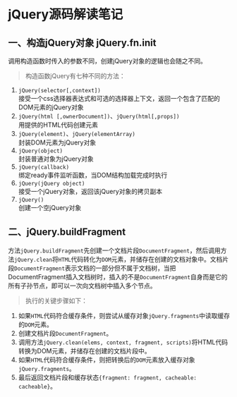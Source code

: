 # jQuery源码解读笔记

## 一、构造jQuery对象 jQuery.fn.init
调用构造函数时传入的参数不同，创建jQuery对象的逻辑也会随之不同。
> 构造函数jQuery有七种不同的方法：
1. `jQuery(selector[,context])` <br/>
	接受一个css选择器表达式和可选的选择器上下文，返回一个包含了匹配的DOM元素的jQuery对象
1. `jQuery(html [,ownerDocument])`、`jQuery(html[,props])` <br/>
	用提供的HTML代码创建元素
1. `jQuery(element)`、`jQuery(elementArray)` <br/>
	封装DOM元素为jQuery对象
1. `jQuery(object)` <br/>
	封装普通对象为jQuery对象
1. `jQuery(callback)` <br/>
	绑定ready事件监听函数，当DOM结构加载完成时执行
1. `jQuery(jQuery object)` <br/>
	接受一个jQuery对象，返回该jQuery对象的拷贝副本
1. `jQuery()` <br/>
	创建一个空jQuery对象

## 二、jQuery.buildFragment
方法`jQuery.buildFragment`先创建一个文档片段`DocumentFragment`，然后调用方法`jQuery.clean`将`HTML`代码转化为`DOM`元素，并储存在创建的文档对象中。文档片段`DocumentFragment`表示文档的一部分但不属于文档树，当把DocumentFragment插入文档树时，插入的不是`DocumentFragment`自身而是它的所有子孙节点，即可以一次向文档树中插入多个节点。<br/>
> 执行的关键步骤如下：
1. 如果`HTML`代码符合缓存条件，则尝试从缓存对象`jQuery.fragments`中读取缓存的`DOM`元素。
1. 创建文档片段`DocumentFragment`。
1. 调用方法`jQuery.clean(elems, context, fragment, scripts)`将HTML代码转换为DOM元素，并储存在创建的文档片段中。
1. 如果`HTML`代码符合缓存条件，则把转换后的`DOM`元素放入缓存对象`jQuery.fragments`。
1. 最后返回文档片段和缓存状态`{fragment: fragment, cacheable: cacheable}`。
